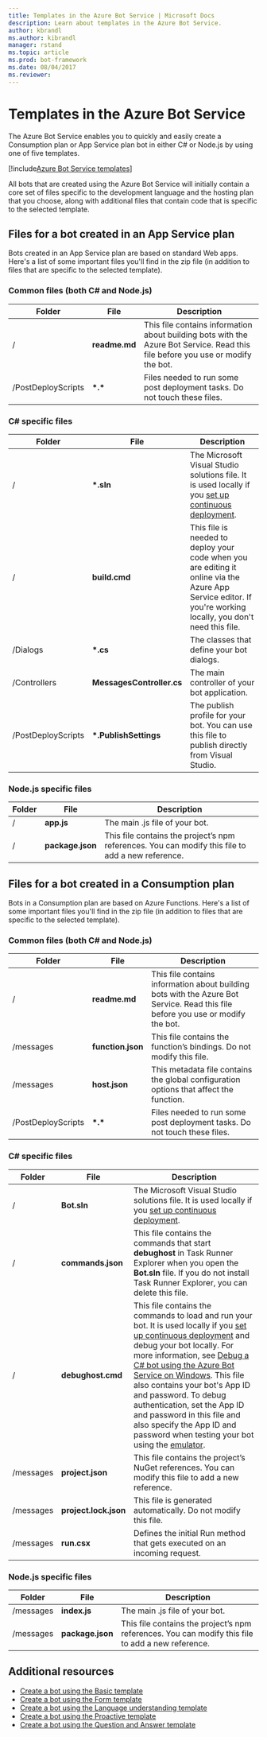 ```yaml
---
title: Templates in the Azure Bot Service | Microsoft Docs
description: Learn about templates in the Azure Bot Service.
author: kbrandl
ms.author: kibrandl
manager: rstand
ms.topic: article
ms.prod: bot-framework
ms.date: 08/04/2017
ms.reviewer: 
---
```


# Templates in the Azure Bot Service

The Azure Bot Service enables you to quickly and easily create a Consumption plan or App Service plan bot in either C# or Node.js by using one of five templates. 

[!include[Azure Bot Service templates](~/includes/snippet-abs-templates.md)] 

All bots that are created using the Azure Bot Service will initially contain a core set of files specific to the development language and the hosting plan that you choose, along with additional files that contain code that is specific to the selected template.

## Files for a bot created in an App Service plan

Bots created in an App Service plan are based on standard Web apps. Here's a list of some important files you'll find in the zip file (in addition to files that are specific to the selected template).

### Common files (both C# and Node.js)

| Folder | File | Description |
|----|----|----|
| / | **readme.md** | This file contains information about building bots with the Azure Bot Service. Read this file before you use or modify the bot. |
| /PostDeployScripts | **&ast;.&ast;** | Files needed to run some post deployment tasks. Do not touch these files. |

### C# specific files
| Folder | File | Description |
|----|----|----|
| / | **&ast;.sln** | The Microsoft Visual Studio solutions file. It is used locally if you [set up continuous deployment](azure-bot-service-continuous-deployment.md). |
| / | **build.cmd** | This file is needed to deploy your code when you are editing it online via the Azure App Service editor. If you're working locally, you don't need this file. |
| /Dialogs | **&ast;.cs** | The classes that define your bot dialogs. |
| /Controllers | **MessagesController.cs** | The main controller of your bot application. |
| /PostDeployScripts | **&ast;.PublishSettings** | The publish profile for your bot. You can use this file to publish directly from Visual Studio. |

### Node.js specific files

| Folder | File | Description |
|----|----|----|
| / | **app.js** | The main .js file of your bot. |
| / | **package.json** | This file contains the project’s npm references. You can modify this file to add a new reference. |

## Files for a bot created in a Consumption plan

Bots in a Consumption plan are based on Azure Functions. Here's a list of some important files you'll find in the zip file (in addition to files that are specific to the selected template).

### Common files (both C# and Node.js)

| Folder | File | Description |
|----|----|----|
| / | **readme.md** | This file contains information about building bots with the Azure Bot Service. Read this file before you use or modify the bot. |
| /messages | **function.json** | This file contains the function’s bindings. Do not modify this file. |
| /messages | **host.json** | This metadata file contains the global configuration options that affect the function. |
| /PostDeployScripts | **&ast;.&ast;** | Files needed to run some post deployment tasks. Do not touch these files. |

### C# specific files
| Folder | File | Description |
|----|----|----|
| / | **Bot.sln** | The Microsoft Visual Studio solutions file. It is used locally if you [set up continuous deployment](azure-bot-service-continuous-deployment.md). |
| / | **commands.json** | This file contains the commands that start **debughost** in Task Runner Explorer when you open the **Bot.sln** file. If you do not install Task Runner Explorer, you can delete this file. |
| / | **debughost.cmd** | This file contains the commands to load and run your bot. It is used locally if you [set up continuous deployment](azure-bot-service-continuous-deployment.md) and debug your bot locally. For more information, see [Debug a C# bot using the Azure Bot Service on Windows](azure-bot-service-debug-bot.md#debug-csharp-serverless). This file also contains your bot's App ID and password. To debug authentication, set the App ID and password in this file and also specify the App ID and password when testing your bot using the [emulator](debug-bots-emulator.md). |
| /messages | **project.json** | This file contains the project’s NuGet references. You can modify this file to add a new reference. |
| /messages | **project.lock.json** | This file is generated automatically. Do not modify this file. |
| /messages | **run.csx** | Defines the initial Run method that gets executed on an incoming request. |

### Node.js specific files

| Folder | File | Description |
|----|----|----|
| /messages | **index.js** | The main .js file of your bot. |
| /messages | **package.json** | This file contains the project’s npm references. You can modify this file to add a new reference. |

## Additional resources

- [Create a bot using the Basic template](azure-bot-service-serverless-template-basic.md)
- [Create a bot using the Form template](azure-bot-service-serverless-template-form.md)
- [Create a bot using the Language understanding template](azure-bot-service-template-language-understanding.md)
- [Create a bot using the Proactive template](azure-bot-service-template-proactive.md)
- [Create a bot using the Question and Answer template](azure-bot-service-template-question-answer.md)

